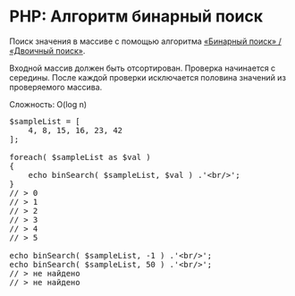 # PHP: Алгоритм бинарный поиск

Поиск значения в массиве с помощью алгоритма <a href="https://developer.donnoval.ru/bin-search/">«Бинарный поиск» / «Двоичный поиск»</a>.

Входной массив должен быть отсортирован. Проверка начинается с середины. После каждой проверки исключается половина значений из проверяемого массива.

Сложность: O(log n)

<pre>
$sampleList = [
    4, 8, 15, 16, 23, 42 
];

foreach( $sampleList as $val )
{
    echo binSearch( $sampleList, $val ) .'&lt;br/&gt;';
}
// &gt; 0
// &gt; 1
// &gt; 2
// &gt; 3
// &gt; 4
// &gt; 5

echo binSearch( $sampleList, -1 ) .'&lt;br/&gt;';
echo binSearch( $sampleList, 50 ) .'&lt;br/&gt;';
// &gt; не найдено
// &gt; не найдено
</pre>
